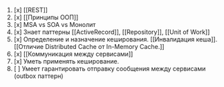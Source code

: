 1. [x] [[REST]]
2. [x] [[Принципы ООП]]
3. [x] MSA vs SOA vs Монолит
4. [x] Знает паттерны [[ActiveRecord]], [[Repository]], [[Unit of Work]]
5. [x] Определение и назначение кеширования. [[Инвалидация кеша]]. [[Отличие Distributed Cache от In-Memory Cache.]]
6. [x] [[Коммуникация между сервисами]]
7. [x] Уметь применять кеширование.
8. [ ] Умеет гарантировать отправку сообщения между сервисами (outbox паттерн)